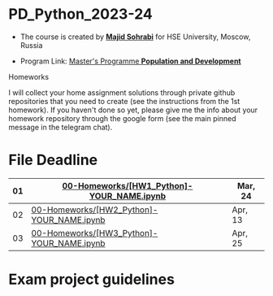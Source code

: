 # PD_Python_2023-24

- The course is created by [**Majid Sohrabi**](https://www.hse.ru/en/org/persons/401648437) for HSE University, Moscow, Russia

- Program Link: [Master's Programme **Population and Development**](https://www.hse.ru/en/ma/pd/)

Homeworks

I will collect your home assignment solutions through private github repositories that you need to create (see the instructions from the 1st homework). If you haven't done so yet, please give me the info about your homework repository through the google form (see the main pinned message in the telegram chat).

#	File	Deadline

| 01 | [00-Homeworks/[HW1_Python]-YOUR_NAME.ipynb](00-Homeworks/[HW1_Python]-YOUR_NAME.ipynb) | Mar, 24 |
| -- | ------------------------| ------- |
| 02 | [00-Homeworks/[HW2_Python]-YOUR_NAME.ipynb](00-Homeworks/[HW2_Python]-YOUR_NAME.ipynb) | Apr, 13 |
| 03 | [00-Homeworks/[HW3_Python]-YOUR_NAME.ipynb](00-Homeworks/[HW3_Python]-YOUR_NAME.ipynb) | Apr, 25 |





# Exam project guidelines
